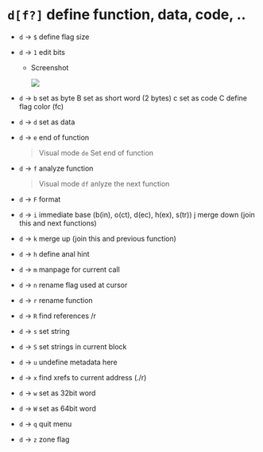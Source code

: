 <!-- TITLE: Visual mode d -->

#  `d[f?]` define function, data, code, ..

- `d` → `$` define flag size
- `d` → `1` edit bits
  - Screenshot

    ![](/uploads/cap-v/visual-mode-v-d-key.png) 

- `d` → `b` set as byte B set as short word (2 bytes) c set as code C define flag color (fc)
- `d` → `d` set as data
- `d` → `e` end of function
	> Visual mode `de` Set end of function
- `d` → `f` analyze function
	> Visual mode `df` anlyze the next function
- `d` → `F` format
- `d` → `i` immediate base (b(in), o(ct), d(ec), h(ex), s(tr)) j merge down (join this and next functions)
- `d` → `k` merge up (join this and previous function)
- `d` → `h` define anal hint
- `d` → `m` manpage for current call
- `d` → `n` rename flag used at cursor
- `d` → `r` rename function
- `d` → `R` find references /r
- `d` → `s` set string
- `d` → `S` set strings in current block
- `d` → `u` undefine metadata here
- `d` → `x` find xrefs to current address (./r)
- `d` → `w` set as 32bit word
- `d` → `W` set as 64bit word
- `d` → `q` quit menu
- `d` → `z` zone flag
